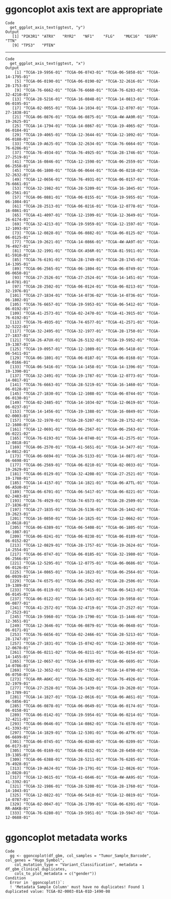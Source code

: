 # ggoncoplot axis text are appropriate

    Code
      get_ggplot_axis_text(ggtest, "y")
    Output
       [1] "PIK3R1" "ATRX"   "RYR2"   "NF1"    "FLG"    "MUC16"  "EGFR"   "TTN"   
       [9] "TP53"   "PTEN"  

---

    Code
      get_ggplot_axis_text(ggtest, "x")
    Output
        [1] "TCGA-19-5956-01" "TCGA-06-0743-01" "TCGA-06-5858-01" "TCGA-14-1795-01"
        [5] "TCGA-06-0190-01" "TCGA-06-0190-02" "TCGA-32-2616-01" "TCGA-28-1753-01"
        [9] "TCGA-76-6662-01" "TCGA-76-6660-01" "TCGA-76-6283-01" "TCGA-32-4210-01"
       [13] "TCGA-28-5216-01" "TCGA-16-0848-01" "TCGA-14-0813-01" "TCGA-06-0195-01"
       [17] "TCGA-02-0055-01" "TCGA-14-1034-01" "TCGA-12-0707-01" "TCGA-27-1838-01"
       [21] "TCGA-06-0876-01" "TCGA-06-0875-01" "TCGA-4W-AA9R-01" "TCGA-19-2625-01"
       [25] "TCGA-14-1794-01" "TCGA-14-0867-01" "TCGA-19-4065-02" "TCGA-06-0184-01"
       [29] "TCGA-19-4065-01" "TCGA-12-3644-01" "TCGA-12-1092-01" "TCGA-06-0188-01"
       [33] "TCGA-19-A6J5-01" "TCGA-32-2634-01" "TCGA-76-6664-01" "TCGA-76-6286-01"
       [37] "TCGA-76-4934-01" "TCGA-76-4925-01" "TCGA-28-1746-01" "TCGA-27-2519-01"
       [41] "TCGA-16-0846-01" "TCGA-12-1598-01" "TCGA-06-2559-01" "TCGA-06-2558-01"
       [45] "TCGA-06-1800-01" "TCGA-06-0644-01" "TCGA-06-0210-02" "TCGA-32-2632-01"
       [49] "TCGA-12-0656-01" "TCGA-76-4931-01" "TCGA-06-0157-01" "TCGA-76-6661-01"
       [53] "TCGA-32-1982-01" "TCGA-28-5209-01" "TCGA-16-1045-01" "TCGA-06-2561-01"
       [57] "TCGA-06-0881-01" "TCGA-06-0155-01" "TCGA-19-5955-01" "TCGA-06-1084-01"
       [61] "TCGA-28-2513-01" "TCGA-06-0216-01" "TCGA-12-0778-01" "TCGA-16-0861-01"
       [65] "TCGA-41-4097-01" "TCGA-12-1599-01" "TCGA-12-3649-01" "TCGA-26-6174-01"
       [69] "TCGA-32-4213-01" "TCGA-19-5959-01" "TCGA-12-1597-01" "TCGA-12-1093-01"
       [73] "TCGA-12-0828-01" "TCGA-06-0882-01" "TCGA-06-0125-02" "TCGA-06-0125-01"
       [77] "TCGA-19-2621-01" "TCGA-14-0866-01" "TCGA-4W-AA9T-01" "TCGA-76-4927-01"
       [81] "TCGA-32-1991-01" "TCGA-OX-A56R-01" "TCGA-81-5911-01" "TCGA-81-5910-01"
       [85] "TCGA-76-6191-01" "TCGA-28-1749-01" "TCGA-28-1745-01" "TCGA-14-1395-01"
       [89] "TCGA-06-2565-01" "TCGA-06-1804-01" "TCGA-06-0749-01" "TCGA-06-0650-01"
       [93] "TCGA-27-2526-01" "TCGA-27-2524-01" "TCGA-14-1451-01" "TCGA-14-0781-01"
       [97] "TCGA-28-2502-01" "TCGA-06-0124-01" "TCGA-06-0213-01" "TCGA-32-1976-01"
      [101] "TCGA-27-1834-01" "TCGA-14-0736-02" "TCGA-14-0736-01" "TCGA-06-1802-01"
      [105] "TCGA-76-6657-01" "TCGA-19-5953-01" "TCGA-06-5412-01" "TCGA-06-0192-01"
      [109] "TCGA-41-2573-01" "TCGA-02-2470-01" "TCGA-41-3915-01" "TCGA-76-6192-01"
      [113] "TCGA-76-4935-01" "TCGA-74-6577-01" "TCGA-41-2571-01" "TCGA-32-5222-01"
      [117] "TCGA-32-2495-01" "TCGA-32-1977-01" "TCGA-28-1750-01" "TCGA-27-1837-01"
      [121] "TCGA-26-A7UX-01" "TCGA-26-5132-01" "TCGA-19-5952-01" "TCGA-19-1387-01"
      [125] "TCGA-19-0957-01" "TCGA-12-1089-01" "TCGA-06-5418-01" "TCGA-06-5411-01"
      [129] "TCGA-06-1801-01" "TCGA-06-0187-01" "TCGA-06-0168-01" "TCGA-06-0166-01"
      [133] "TCGA-06-5416-01" "TCGA-14-1458-01" "TCGA-14-1396-01" "TCGA-19-1390-01"
      [137] "TCGA-32-2491-01" "TCGA-19-1787-01" "TCGA-12-0773-01" "TCGA-14-0817-01"
      [141] "TCGA-76-6663-01" "TCGA-28-5219-01" "TCGA-16-1460-01" "TCGA-06-0128-01"
      [145] "TCGA-27-1830-01" "TCGA-12-1088-01" "TCGA-06-0744-01" "TCGA-06-0130-01"
      [149] "TCGA-02-2485-01" "TCGA-14-1034-02" "TCGA-12-0619-01" "TCGA-06-0237-01"
      [153] "TCGA-14-1456-01" "TCGA-19-1388-01" "TCGA-16-0849-01" "TCGA-02-0003-01"
      [157] "TCGA-32-1970-01" "TCGA-28-5207-01" "TCGA-28-1752-01" "TCGA-12-1600-01"
      [161] "TCGA-12-0691-01" "TCGA-06-2567-01" "TCGA-06-2563-01" "TCGA-06-0221-02"
      [165] "TCGA-76-6193-01" "TCGA-14-0740-01" "TCGA-41-2575-01" "TCGA-12-0818-01"
      [169] "TCGA-06-2570-01" "TCGA-41-5651-01" "TCGA-14-3477-01" "TCGA-14-0812-01"
      [173] "TCGA-06-6694-01" "TCGA-26-5133-01" "TCGA-14-0871-01" "TCGA-06-6698-01"
      [177] "TCGA-06-2569-01" "TCGA-06-0210-01" "TCGA-02-0033-01" "TCGA-19-2629-01"
      [181] "TCGA-06-0129-01" "TCGA-32-4208-01" "TCGA-27-2521-01" "TCGA-19-1788-01"
      [185] "TCGA-14-4157-01" "TCGA-14-1821-01" "TCGA-06-A7TL-01" "TCGA-06-A5U0-01"
      [189] "TCGA-06-6701-01" "TCGA-06-5417-01" "TCGA-06-0221-01" "TCGA-02-2483-01"
      [193] "TCGA-76-4929-01" "TCGA-74-6573-01" "TCGA-28-2509-01" "TCGA-27-1836-01"
      [197] "TCGA-27-1835-01" "TCGA-26-5136-01" "TCGA-26-1442-01" "TCGA-19-2623-01"
      [201] "TCGA-16-0850-01" "TCGA-14-1825-01" "TCGA-12-0662-01" "TCGA-12-0618-01"
      [205] "TCGA-06-6389-01" "TCGA-06-5408-01" "TCGA-06-1805-01" "TCGA-06-1087-01"
      [209] "TCGA-06-0241-01" "TCGA-06-0238-01" "TCGA-06-0189-01" "TCGA-06-0152-02"
      [213] "TCGA-12-0829-01" "TCGA-28-1757-01" "TCGA-19-2624-01" "TCGA-14-2554-01"
      [217] "TCGA-06-0747-01" "TCGA-06-0185-01" "TCGA-32-1980-01" "TCGA-06-2566-01"
      [221] "TCGA-12-5295-01" "TCGA-12-0775-01" "TCGA-06-0686-01" "TCGA-06-0126-01"
      [225] "TCGA-14-0865-01" "TCGA-14-1823-01" "TCGA-06-2564-01" "TCGA-06-0939-01"
      [229] "TCGA-74-6575-01" "TCGA-06-2562-01" "TCGA-28-2506-01" "TCGA-19-1389-01"
      [233] "TCGA-06-0119-01" "TCGA-06-5415-01" "TCGA-06-5413-01" "TCGA-06-0145-01"
      [237] "TCGA-06-0122-01" "TCGA-14-1453-01" "TCGA-19-5958-01" "TCGA-06-0877-01"
      [241] "TCGA-41-2572-01" "TCGA-32-4719-01" "TCGA-27-2527-01" "TCGA-27-2523-01"
      [245] "TCGA-19-5960-01" "TCGA-19-1790-01" "TCGA-15-1446-01" "TCGA-12-3651-01"
      [249] "TCGA-12-3646-01" "TCGA-06-0879-01" "TCGA-06-0648-01" "TCGA-06-0171-01"
      [253] "TCGA-76-6656-01" "TCGA-02-2466-01" "TCGA-28-5213-01" "TCGA-28-1747-01"
      [257] "TCGA-27-1831-01" "TCGA-15-0742-01" "TCGA-12-3650-01" "TCGA-12-0670-01"
      [261] "TCGA-06-0211-02" "TCGA-06-0211-01" "TCGA-06-0154-01" "TCGA-14-1455-01"
      [265] "TCGA-12-0657-01" "TCGA-14-0789-01" "TCGA-06-6695-01" "TCGA-14-0786-01"
      [269] "TCGA-12-3652-01" "TCGA-26-5139-01" "TCGA-14-0790-01" "TCGA-06-0750-01"
      [273] "TCGA-RR-A6KC-01" "TCGA-76-6282-01" "TCGA-76-4926-01" "TCGA-32-1979-01"
      [277] "TCGA-27-2528-01" "TCGA-26-1439-01" "TCGA-19-2620-01" "TCGA-19-1789-01"
      [281] "TCGA-14-1827-01" "TCGA-12-0616-01" "TCGA-06-A6S1-01" "TCGA-06-5856-01"
      [285] "TCGA-06-0878-01" "TCGA-06-0649-01" "TCGA-06-0174-01" "TCGA-06-0158-01"
      [289] "TCGA-06-0142-01" "TCGA-19-5954-01" "TCGA-06-0214-01" "TCGA-32-4211-01"
      [293] "TCGA-06-0646-01" "TCGA-14-0862-01" "TCGA-74-6578-01" "TCGA-41-3393-01"
      [297] "TCGA-14-1829-01" "TCGA-12-5301-01" "TCGA-06-A7TK-01" "TCGA-06-6699-01"
      [301] "TCGA-06-0745-01" "TCGA-06-0240-01" "TCGA-06-0209-01" "TCGA-06-0173-01"
      [305] "TCGA-06-0169-01" "TCGA-06-0152-01" "TCGA-28-6450-01" "TCGA-19-1385-01"
      [309] "TCGA-06-6388-01" "TCGA-28-5211-01" "TCGA-76-6285-01" "TCGA-76-4928-01"
      [313] "TCGA-19-A6J4-01" "TCGA-19-1791-01" "TCGA-12-0826-01" "TCGA-12-0820-01"
      [317] "TCGA-12-0615-01" "TCGA-41-6646-01" "TCGA-4W-AA9S-01" "TCGA-41-3392-01"
      [321] "TCGA-32-1986-01" "TCGA-28-5208-01" "TCGA-28-1760-01" "TCGA-14-1043-01"
      [325] "TCGA-12-0822-01" "TCGA-06-5410-01" "TCGA-12-0819-01" "TCGA-14-0787-01"
      [329] "TCGA-02-0047-01" "TCGA-26-1799-01" "TCGA-06-6391-01" "TCGA-RR-A6KB-01"
      [333] "TCGA-76-6280-01" "TCGA-19-5951-01" "TCGA-19-5947-01" "TCGA-12-0688-01"

# ggoncoplot metadata works

    Code
      gg <- ggoncoplot(df_gbm, col_samples = "Tumor_Sample_Barcode", col_genes = "Hugo_Symbol",
        col_mutation_type = "Variant_Classification", metadata = df_gbm_clinical_duplicates,
        cols_to_plot_metadata = c("gender"))
    Condition
      Error in `ggoncoplot()`:
      ! 'Metadata Sample Column' must have no duplicates! Found 1 duplicated value: TCGA-02-0003-01A-01D-1490-08

